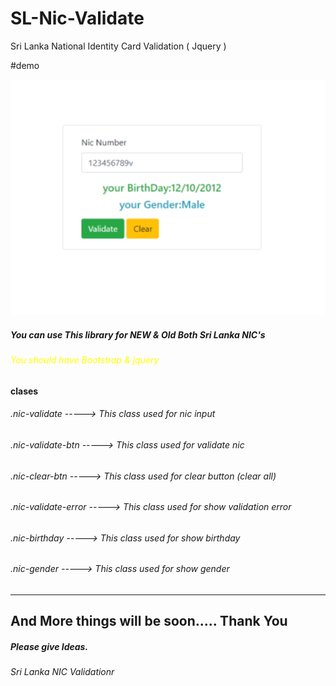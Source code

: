 # SL-Nic-Validate
Sri Lanka National Identity Card Validation ( Jquery )

#demo

![Alt text](dist/img/demo-1.png?raw=true "Title")

<h5>You can use This library for    NEW  &  Old  Both Sri Lanka NIC's</h5>

<h6 style="color:yellow;">You should have Bootstrap & jquery </h6>

<h4>clases</h4>

<h6>.nic-validate        -----> This class used for nic input</h6>
<h6>.nic-validate-btn    -----> This class used for validate nic</h6>
<h6>.nic-clear-btn       -----> This class used for clear button (clear all)</h6>
<h6>.nic-validate-error  -----> This class used for show validation error</h6>
<h6>.nic-birthday        -----> This class used for show birthday</h6>
<h6>.nic-gender          -----> This class used for show gender</h6>
<hr />

<h2>And More things will be soon..... Thank You</h2>
<h5>Please give Ideas.</h5> 
<h6>Sri Lanka NIC Validationr</h6>